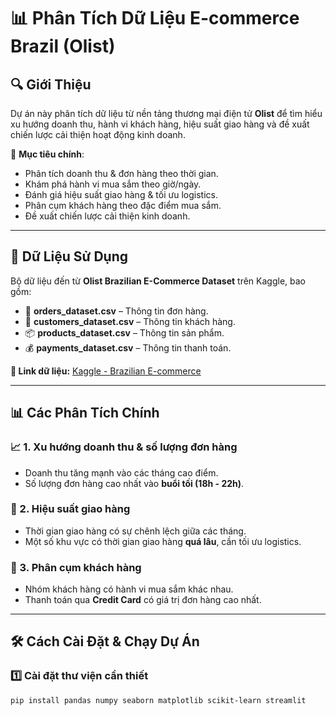 # 📊 Phân Tích Dữ Liệu E-commerce Brazil (Olist)

## 🔍 Giới Thiệu  
Dự án này phân tích dữ liệu từ nền tảng thương mại điện tử **Olist** để tìm hiểu xu hướng doanh thu, hành vi khách hàng, hiệu suất giao hàng và đề xuất chiến lược cải thiện hoạt động kinh doanh.

📌 **Mục tiêu chính**:
- Phân tích doanh thu & đơn hàng theo thời gian.
- Khám phá hành vi mua sắm theo giờ/ngày.
- Đánh giá hiệu suất giao hàng & tối ưu logistics.
- Phân cụm khách hàng theo đặc điểm mua sắm.
- Đề xuất chiến lược cải thiện kinh doanh.

---

## 📂 Dữ Liệu Sử Dụng  
Bộ dữ liệu đến từ **Olist Brazilian E-Commerce Dataset** trên Kaggle, bao gồm:
- 🛒 **orders_dataset.csv** – Thông tin đơn hàng.
- 👥 **customers_dataset.csv** – Thông tin khách hàng.
- 📦 **products_dataset.csv** – Thông tin sản phẩm.
- 💰 **payments_dataset.csv** – Thông tin thanh toán.

**🔗 Link dữ liệu:** [Kaggle - Brazilian E-commerce](https://www.kaggle.com/datasets/olistbr/brazilian-ecommerce)

---

## 📊 Các Phân Tích Chính  
### 📈 1. Xu hướng doanh thu & số lượng đơn hàng  
- Doanh thu tăng mạnh vào các tháng cao điểm.
- Số lượng đơn hàng cao nhất vào **buổi tối (18h - 22h)**.

### 🚚 2. Hiệu suất giao hàng  
- Thời gian giao hàng có sự chênh lệch giữa các tháng.
- Một số khu vực có thời gian giao hàng **quá lâu**, cần tối ưu logistics.

### 👥 3. Phân cụm khách hàng  
- Nhóm khách hàng có hành vi mua sắm khác nhau.
- Thanh toán qua **Credit Card** có giá trị đơn hàng cao nhất.

---

## 🛠️ Cách Cài Đặt & Chạy Dự Án  

### 1️⃣ **Cài đặt thư viện cần thiết**  
```bash
pip install pandas numpy seaborn matplotlib scikit-learn streamlit
